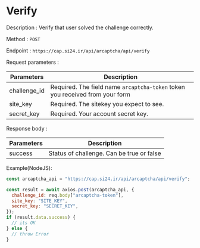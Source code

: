 # Verify

Description : Verify that user solved the challenge correctly.

Method : `POST`

Endpoint : `https://cap.si24.ir/api/arcaptcha/api/verify`

Request parameters :

| Parameters   | Description                                                                  |
| ------------ | ---------------------------------------------------------------------------- |
| challenge_id | Required. The field name `arcaptcha-token` token you received from your form |
| site_key     | Required. The sitekey you expect to see.                                     |
| secret_key   | Required. Your account secret key.                                           |

Response body :

| Parameters | Description                               |
| ---------- | ----------------------------------------- |
| success    | Status of challenge. Can be true or false |

Example(NodeJS):

```javascript
const arcaptcha_api = "https://cap.si24.ir/api/arcaptcha/api/verify";

const result = await axios.post(arcaptcha_api, {
  challenge_id: req.body["arcaptcha-token"],
  site_key: "SITE_KEY",
  secret_key: "SECRET_KEY",
});
if (result.data.success) {
  // its OK
} else {
  // throw Error
}
```
